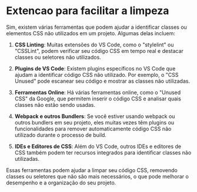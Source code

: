 #   Extencao para facilitar a limpeza

Sim, existem várias ferramentas que podem ajudar a identificar classes ou elementos CSS não utilizados em um projeto. Algumas delas incluem:

1. **CSS Linting**: Muitas extensões do VS Code, como o "stylelint" ou "CSSLint", podem verificar seu código CSS em tempo real e destacar classes ou seletores não utilizados.

2. **Plugins de VS Code**: Existem plugins específicos no VS Code que ajudam a identificar código CSS não utilizado. Por exemplo, o "CSS Unused" pode escanear seu código e mostrar as classes não utilizadas.

3. **Ferramentas Online**: Há várias ferramentas online, como o "Unused CSS" da Google, que permitem inserir o código CSS e analisar quais classes não estão sendo usadas.

4. **Webpack e outros Bundlers**: Se você estiver usando webpack ou outros bundlers em seu projeto, eles muitas vezes têm plugins ou funcionalidades para remover automaticamente código CSS não utilizado durante o processo de build.

5. **IDEs e Editores de CSS**: Além do VS Code, outros IDEs e editores de CSS também podem ter recursos integrados para identificar classes não utilizadas.

Essas ferramentas podem ajudar a limpar seu código CSS, removendo classes ou seletores que não são mais necessários, o que pode melhorar o desempenho e a organização do seu projeto.
